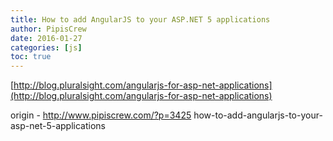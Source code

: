 ```yaml
---
title: How to add AngularJS to your ASP.NET 5 applications
author: PipisCrew
date: 2016-01-27
categories: [js]
toc: true
---
```


[http://blog.pluralsight.com/angularjs-for-asp-net-applications](http://blog.pluralsight.com/angularjs-for-asp-net-applications)

origin - http://www.pipiscrew.com/?p=3425 how-to-add-angularjs-to-your-asp-net-5-applications